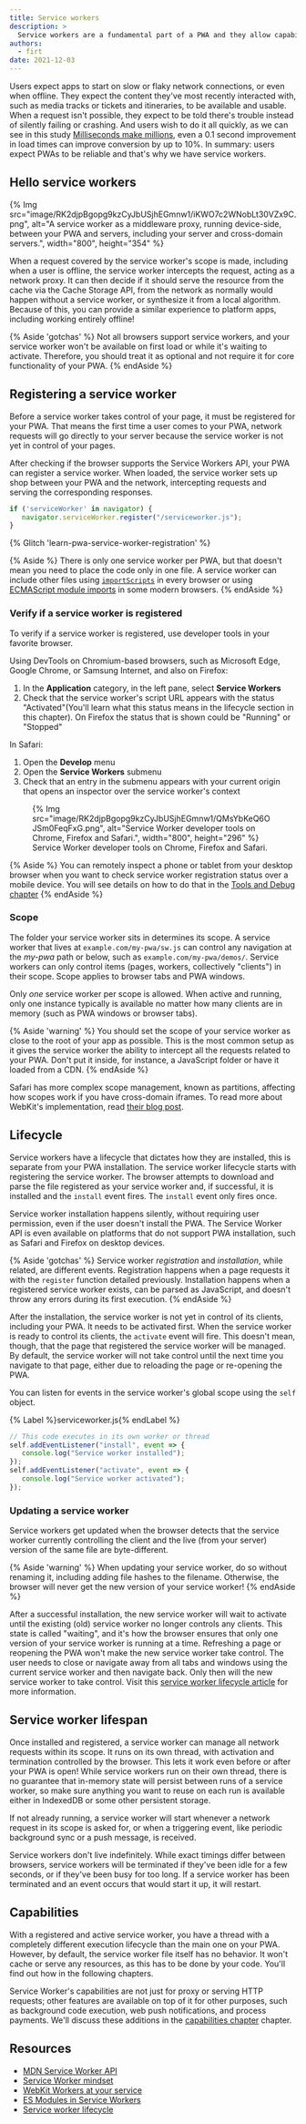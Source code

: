 ```yaml
---
title: Service workers
description: >
  Service workers are a fundamental part of a PWA and they allow capabilities such as fast loading regardless of the network, offline access, push notifications, and more.
authors:
  - firt
date: 2021-12-03
---
```


Users expect apps to start on slow or flaky network connections, or even when offline.
They expect the content they've most recently interacted with, such as media tracks or tickets and itineraries, to be available and usable.
When a request isn't possible, they expect to be told there's trouble instead of silently failing or crashing. And users wish to do it all quickly, as we can see in this study [Milliseconds make millions](/milliseconds-make-millions/), even a 0.1 second improvement in load times can improve conversion by up to 10%. In summary: users expect PWAs to be reliable and that's why we have service workers.

## Hello service workers

{% Img src="image/RK2djpBgopg9kzCyJbUSjhEGmnw1/iKWO7c2WNobLt30VZx9C.png",
alt="A service worker as a middleware proxy, running device-side, between your PWA and servers, including your server and cross-domain servers.", width="800", height="354" %}

When a request covered by the service worker's scope is made, including when a user is offline, the service worker intercepts the request, acting as a network proxy. It can then decide if it should serve the resource from the cache via the Cache Storage API, from the network as normally would happen without a service worker, or synthesize it from a local algorithm. Because of this, you can provide a similar experience to platform apps, including working entirely offline!

{% Aside 'gotchas' %}
Not all browsers support service workers, and your service worker won't be available on first load or while it's waiting to activate. Therefore, you should treat it as optional and not require it for core functionality of your PWA.
{% endAside %}

## Registering a service worker

Before a service worker takes control of your page, it  must be registered for your PWA. That means the first time a user comes to your PWA, network requests will go directly to your server because the service worker is not yet in control of your pages.

After checking if the browser supports the Service Workers API, your PWA can register a service worker. When loaded, the service worker sets up shop between your PWA and the network, intercepting requests and serving the corresponding responses.

```js
if ('serviceWorker' in navigator) {
   navigator.serviceWorker.register("/serviceworker.js");
}
```

{% Glitch 'learn-pwa-service-worker-registration' %}

{% Aside %}
There is only one service worker per PWA, but that doesn't mean you need to place the code only in one file. A service worker can include other files using [`importScripts`](https://developer.mozilla.org/docs/Web/API/WorkerGlobalScope/importScripts) in every browser or using [ECMAScript module imports](/es-modules-in-sw/) in some modern browsers.
{% endAside %}

### Verify if a service worker is registered

To verify if a service worker is registered, use developer tools in your favorite browser.

Using DevTools on Chromium-based browsers, such as Microsoft Edge, Google Chrome, or Samsung Internet, and also on Firefox:

1. In the **Application** category, in the left pane, select **Service Workers**
1. Check that the service worker's script URL appears with the status "Activated"(You'll learn what this status means in the lifecycle section in this chapter). On Firefox the status that is shown could be "Running" or "Stopped"

In Safari:

1. Open the **Develop** menu
1. Open the **Service Workers** submenu
1. Check that an entry in the submenu appears with your current origin that opens an inspector over the service worker's context

<figure>
{% Img src="image/RK2djpBgopg9kzCyJbUSjhEGmnw1/QMsYbKeQ6OJSm0FeqFxG.png", alt="Service Worker developer tools on Chrome, Firefox and Safari.", width="800", height="296" %}
  <figcaption>Service Worker developer tools on Chrome, Firefox and Safari.</figcaption>
</figure>

{% Aside %}
You can remotely inspect a phone or tablet from your desktop browser when you want to check service worker registration status over a mobile device. You will see details on how to do that in the [Tools and Debug chapter](/tools-and-debug)
{% endAside %}

### Scope

The folder your service worker sits in determines its scope. A service worker that lives at `example.com/my-pwa/sw.js` can control any navigation at the *my-pwa* path or below, such as `example.com/my-pwa/demos/`. Service workers can only control items (pages, workers, collectively "clients") in their scope. Scope applies to browser tabs and PWA windows.

Only *one* service worker per scope is allowed. When active and running, only one instance typically is available no matter how many clients are in memory (such as PWA windows or browser tabs).

{% Aside 'warning' %}
You should set the scope of your service worker as close to the root of your app as possible. This is the most common setup as it gives the service worker the ability to intercept all the requests related to your PWA. Don't put it inside, for instance, a JavaScript folder or have it loaded from a CDN. {% endAside %}

Safari has more complex scope management, known as partitions, affecting how scopes work if you have cross-domain iframes. To read more about WebKit's implementation, read [their blog post](https://webkit.org/blog/8090/workers-at-your-service/).

## Lifecycle

Service workers have a lifecycle that dictates how they are installed, this is separate from your PWA installation.
The service worker lifecycle starts with registering the service worker. The browser attempts to download and parse the file registered as your service worker and, if successful, it is installed and the `install` event fires. The `install` event only fires once.

Service worker installation happens silently, without requiring user permission, even if the user doesn't install the PWA. The Service Worker API is even available on platforms that do not support PWA installation, such as Safari and Firefox on desktop devices.

{% Aside 'gotchas' %}
Service worker *registration* and *installation*, while related, are different events. Registration happens when a page requests it with the `register` function detailed previously. Installation happens when a registered service worker exists, can be parsed as JavaScript, and doesn't throw any errors during its first execution.
{% endAside %}

After the installation, the service worker is not yet in control of its clients, including your PWA. It needs to be activated first. When the service worker is ready to control its clients, the `activate` event will fire. This doesn't mean, though, that the page that registered the service worker will be managed. By default, the service worker will not take control until the next time you navigate to that page, either due to reloading the page or re-opening the PWA.

You can listen for events in the service worker's global scope using the `self` object.

{% Label %}serviceworker.js{% endLabel %}

```js
// This code executes in its own worker or thread
self.addEventListener("install", event => {
   console.log("Service worker installed");
});
self.addEventListener("activate", event => {
   console.log("Service worker activated");
});
```

### Updating a service worker

Service workers get updated when the browser detects that the service worker currently controlling the client and the live (from your server) version of the same file are byte-different.

{% Aside 'warning' %}
When updating your service worker, do so without renaming it, including adding file hashes to the filename. Otherwise, the browser will never get the new version of your service worker!
{% endAside %}

After a successful installation, the new service worker will wait to activate until the existing (old) service worker no longer controls any clients. This state is called "waiting", and it's how the browser ensures that only one version of your service worker is running at a time.
Refreshing a page or reopening the PWA won't make the new service worker take control. The user needs to close or navigate away from all tabs and windows using the current service worker and then navigate back. Only then will the new service worker to take control.
Visit this [service worker lifecycle article](https://developers.google.com/web/fundamentals/primers/service-workers/lifecycle) for more information.

## Service worker lifespan

Once installed and registered, a service worker can manage all network requests within its scope. It runs on its  own thread, with activation and termination controlled by the browser. This lets it work even before or after your PWA is open! While service workers run on their own thread, there is no guarantee that in-memory state will persist between runs of a service worker, so make sure anything you want to reuse on each run is available either in IndexedDB or some other persistent storage.

If not already running, a service worker will start whenever a network request in its scope is asked for, or when a triggering event, like periodic background sync or a push message, is received.

Service workers don't live indefinitely. While exact timings differ between browsers, service workers will be terminated if they've been idle for a few seconds, or if they've been busy for too long. If a service worker has been terminated and an event occurs that would start it up, it will restart.

## Capabilities

With a registered and active service worker, you have a thread with a completely different execution lifecycle than the main one on your PWA. However, by default, the service worker file itself has no behavior. It won't cache or serve any resources, as this has to be done by your code. You'll find out how  in the following chapters.

Service Worker's capabilities are not just for proxy or serving HTTP requests; other features are available on top of it for other purposes, such as background code execution, web push notifications, and process payments. We'll discuss these additions in the [capabilities chapter](/learn/pwa/capabilities) chapter.

##  Resources

- [MDN Service Worker API](https://developer.mozilla.org/docs/Web/API/Service_Worker_API)
- [Service Worker mindset](/service-worker-mindset/)
- [WebKit Workers at your service](https://webkit.org/blog/8090/workers-at-your-service/)
- [ES Modules in Service Workers](/es-modules-in-sw/)
- [Service worker lifecycle](https://developers.google.com/web/fundamentals/primers/service-workers/lifecycle)
